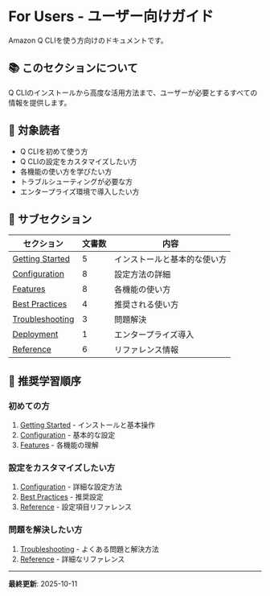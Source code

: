# For Users - ユーザー向けガイド

Amazon Q CLIを使う方向けのドキュメントです。

## 📚 このセクションについて

Q CLIのインストールから高度な活用方法まで、ユーザーが必要とするすべての情報を提供します。

## 🎯 対象読者

- Q CLIを初めて使う方
- Q CLIの設定をカスタマイズしたい方
- 各機能の使い方を学びたい方
- トラブルシューティングが必要な方
- エンタープライズ環境で導入したい方

## 📖 サブセクション

| セクション | 文書数 | 内容 |
|-----------|--------|------|
| [Getting Started](01_getting-started/) | 5 | インストールと基本的な使い方 |
| [Configuration](03_configuration/) | 8 | 設定方法の詳細 |
| [Features](02_features/) | 8 | 各機能の使い方 |
| [Best Practices](04_best-practices/) | 4 | 推奨される使い方 |
| [Troubleshooting](06_troubleshooting/) | 3 | 問題解決 |
| [Deployment](05_deployment/) | 1 | エンタープライズ導入 |
| [Reference](07_reference/) | 6 | リファレンス情報 |

## 🚀 推奨学習順序

### 初めての方
1. [Getting Started](01_getting-started/) - インストールと基本操作
2. [Configuration](03_configuration/) - 基本的な設定
3. [Features](02_features/) - 各機能の理解

### 設定をカスタマイズしたい方
1. [Configuration](03_configuration/) - 詳細な設定方法
2. [Best Practices](04_best-practices/) - 推奨設定
3. [Reference](07_reference/) - 設定項目リファレンス

### 問題を解決したい方
1. [Troubleshooting](06_troubleshooting/) - よくある問題と解決方法
2. [Reference](07_reference/) - 詳細なリファレンス

---

**最終更新**: 2025-10-11
